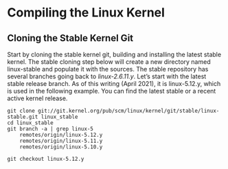 # Compiling the Linux Kernel

## Cloning the Stable Kernel Git

Start by cloning the stable kernel git, building and installing the latest stable kernel. 
The stable cloning step below will create a new directory named linux-stable and populate it with the sources. 
The stable repository has several branches going back to *linux-2.6.11.y*. 
Let’s start with the latest stable release branch. 
As of this writing (April 2021), it is linux-5.12.y, which is used in the following example. 
You can find the latest stable or a recent active kernel release.
```
git clone git://git.kernel.org/pub/scm/linux/kernel/git/stable/linux-stable.git linux_stable
cd linux_stable
git branch -a | grep linux-5
    remotes/origin/linux-5.12.y
    remotes/origin/linux-5.11.y
    remotes/origin/linux-5.10.y

​git checkout linux-5.12.y

```

